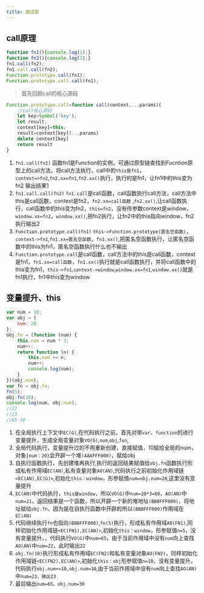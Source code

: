 ```yaml
---
title: 面试题
---
```

## call原理
```js
function fn1(){console.log(1);}
function fn2(){console.log(2);}
fn1.call(fn2);
fn1.call.call(fn2);
Function.prototype.call(fn1);
Function.prototype.call.call(fn1);
```
> 首先回顾call的核心源码
```js
Function.prototype.call=function call(context,...params){
    //call核心源码
    let key=Symbol('key');
    let result;
    context[key]=this;
    result=context[key](...params)
    delete context[key]
    return result
}
```
1. `fn1.call(fn2)` 函数fn1是Function的实例，可通过原型链查找到Fucntion原型上的call方法，将call方法执行，call中的`this是fn1`，`context=>fn2`,`fn2.xx=fn1`,`fn2.xx()`执行，执行的是fn1，让fn1中的this变为fn2 输出结果1
2. `fn1.call.call(fn2)` `fn1.call`是call函数，call函数执行call方法，call方法中this是call函数，context是fn2，`fn2.xx=call函数` ,`fn2.xx()`,让call函数执行，call函数中的this变为fn2，`this=fn2`，没有传参数context是window，`window.xx=fn2`，`window.xx()`,把fn2执行，让fn2中的this指向window，fn2执行输出2
3. `Function.prototype.call(fn1)` `this->Function.prototype(匿名空函数)`，`context->fn1`,`fn1.xx=匿名空函数`，`fn1.xx()`,把匿名空函数执行，让匿名空函数中的this为fn1，匿名空函数执行什么也不输出
4. `Function.prototype.call`是call函数，call方法中的this是call函数，context是fn1，`fn1.xx=call函数`，`fn1.xx()`执行就是call函数执行，并将call函数中的this变为fn1，`this->fn1`,`context->window`,`window.xx=fn1`,`window.xx()`就是fn1执行，fn1中this变为window
## 变量提升、this
```js
var num = 10;
var obj = {
    num: 20
};
obj.fn = (function (num) {
    this.num = num * 3;
    num++;
    return function (n) {
        this.num += n;
        num++;
        console.log(num);
    }
})(obj.num);
var fn = obj.fn;
fn(5);
obj.fn(10);
console.log(num, obj.num);
//22
//23
//65 30
```
1. 在全局执行上下文中`EC(G)`,在代码执行之前，首先对带`var`、`function`的进行变量提升，生成全局变量对象`VO(G)`,`num`,`obj`,`fun`,
2. 全局代码执行，变量提升过的不用重新创建，直接赋值，10赋给全局的num，对象`{num：20}`会开辟一个堆`(AAAFFF000)`，赋给obj
3. 自执行函数执行，先创建堆再执行,执行的返回结果赋值给`obj.fn`函数执行形成私有作用域`EC(AN)`,私有变量对象`AO(AN)`,代码执行之前初始化作用域链`<EC(AN),EC(G)>`,初始化`this：window`，形参赋值`num=obj.num=20`,这里没有变量提升
4. `EC(AN)`中代码执行，`this是window`，所以`VO(G)`中`num=20*3=60`，`AO(AN)`中`num=21`，返回结果是一个函数，所以开辟一个新的堆地址`(BBBFFF000)`，将地址赋给`obj.fn`，因为是在自执行函数中开辟的所以`(BBBFFF000)`作用域在`EC(AN)`
5. 代码继续执行`fn`也指向`(BBBFFF000)`,`fn(5)`执行，形成私有作用域`AO(FN1)`,同样初始化作用域链`<EC(FN1),EC(AN)>`,初始化`this：window`，形参赋值`n=5`，没有变量提升，，代码执行`VO(G)`中`num=65`，由于当前作用域中没有`num`向上查找`AO(AN)`中`num=22`，此时输出`22`
6. `obj.fn(10)`执行形成私有作用域`EC(FN2)`和私有变量对象`AO(FN2)`，同样初始化作用域链`<EC(FN2),EC(AN)>`,初始化`this：obj`形参赋值`n=10`，没有变量提升，代码执行`obj.num+=10,obj.num=30`,由于当前作用域中没有`num`向上查找`AO(AN)`中`num=23，输出23`
7. 最后输出`num=65，obj.num=30`
